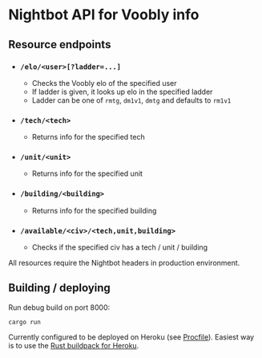 # Nightbot API for Voobly info

## Resource endpoints
* ### `/elo/<user>[?ladder=...]`
	* Checks the Voobly elo of the specified user
	* If ladder is given, it looks up elo in the specified ladder
	* Ladder can be one of `rmtg`, `dm1v1`, `dmtg` and defaults to `rm1v1`
* ### `/tech/<tech>`
	* Returns info for the specified tech
* ### `/unit/<unit>`
	* Returns info for the specified unit
* ### `/building/<building>`
	* Returns info for the specified building
* ### `/available/<civ>/<tech,unit,building>`
	* Checks if the specified civ has a tech / unit / building

All resources require the Nightbot headers in production environment.

## Building / deploying
Run debug build on port 8000:
```
cargo run
```

Currently configured to be deployed on Heroku (see [Procfile](Procfile)).
Easiest way is to use the [Rust buildpack for Heroku](https://github.com/emk/heroku-buildpack-rust).
